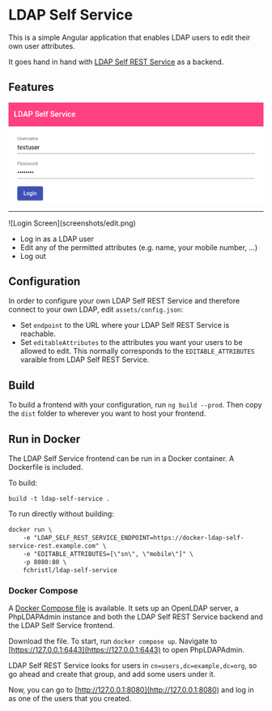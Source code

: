 # LDAP Self Service

This is a simple Angular application that enables LDAP users to edit their own user
attributes.

It goes hand in hand with [LDAP Self REST Service](https://github.com/fchristl/ldap-self-rest-service) as a backend.

## Features

![Login Screen](screenshots/login.png)
<hr/>
![Login Screen](screenshots/edit.png)

* Log in as a LDAP user
* Edit any of the permitted attributes (e.g. name, your mobile number, ...)
* Log out

## Configuration
In order to configure your own LDAP Self REST Service and therefore connect to your own
LDAP, edit `assets/config.json`:

* Set `endpoint` to the URL where your LDAP Self REST Service is reachable.
* Set `editableAttributes` to the attributes you want your users to be allowed to edit. This
  normally corresponds to the `EDITABLE_ATTRIBUTES` varaible from LDAP Self REST Service.
  
## Build
To build a frontend with your configuration, run `ng build --prod`. Then copy the
`dist` folder to wherever you want to host your frontend.

## Run in Docker
The LDAP Self Service frontend can be run in a Docker container. A Dockerfile is included.

To build:

    build -t ldap-self-service .
    
To run directly without building:

    docker run \
        -e "LDAP_SELF_REST_SERVICE_ENDPOINT=https://docker-ldap-self-service-rest.example.com" \
        -e "EDITABLE_ATTRIBUTES=[\"sn\", \"mobile\"]" \
        -p 8080:80 \
        fchristl/ldap-self-service

### Docker Compose
A [Docker Compose file](https://github.com/fchristl/ldap-self-rest-service/blob/master/docker-compose.yml)
is available. It sets up an OpenLDAP server, a PhpLDAPAdmin instance and both
the LDAP Self REST Service backend and the LDAP Self Service frontend.

Download the file. To start, run `docker compose up`. Navigate to 
[https://127.0.0.1:6443](https://127.0.0.1:6443) to open PhpLDAPAdmin. 

LDAP Self REST Service looks for users in `cn=users,dc=example,dc=org`, so go ahead
and create that group, and add some users under it.

Now, you can go to [http://127.0.0.1:8080](http://127.0.0.1:8080) and log in as one
of the users that you created.
